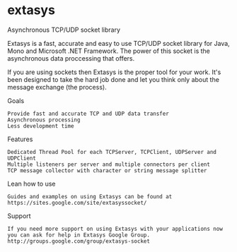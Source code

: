 extasys
=======

Asynchronous TCP/UDP socket library

Extasys is a fast, accurate and easy to use TCP/UDP socket library for Java, Mono and Microsoft .NET Framework. The power of this socket is the asynchronous data proccessing that offers.

If you are using sockets then Extasys is the proper tool for your work. It's been designed to take the hard job done and let you think only about the message exchange (the process).

Goals

	Provide fast and accurate TCP and UDP data transfer
	Asynchronous processing
	Less development time

Features

	Dedicated Thread Pool for each TCPServer, TCPClient, UDPServer and UDPClient
	Multiple listeners per server and multiple connectors per client
	TCP message collector with character or string message splitter

Lean how to use

	Guides and examples on using Extasys can be found at
	https://sites.google.com/site/extasyssocket/

Support
	
	If you need more support on using Extasys with your applications now you can ask for help in Extasys Google Group.
	http://groups.google.com/group/extasys-socket
	

